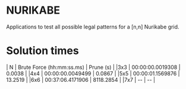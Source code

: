 # NURIKABE
Applications to test all possible legal patterns for a [n,n] Nurikabe grid.

# Solution times
| N | Brute Force (hh:mm:ss.ms) | Prune (s) |
|3x3 | 00:00:00.0019308 | 0.0038  |
|4x4 | 00:00:00.0049499 | 0.0867   |
|5x5 | 00:00:01.1569876  | 13.2519  |
|6x6 |  00:37:06.4171906  | 8118.2854   |
|7x7 | -- | -- |
